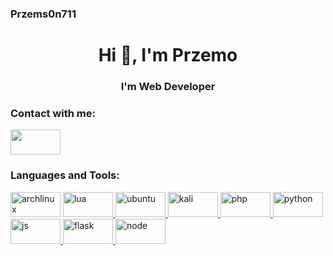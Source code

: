 ### Przems0n711
<h1 align="center">Hi 👋, I'm Przemo</h1>
<h3 align="center">I'm Web Developer</h3>

<h3 align="left">Contact with me:</h3>
<p align="left">
<a href="https://twitter.com/Kashy16674997" target="blank"><img align="center" src="https://img.shields.io/badge/Twitter-1DA1F2?style=for-the-badge&logo=twitter&logoColor=white" height="40" width="80" /></a>

<h3 align="left">Languages and Tools:</h3>
<p align="left"> </a> <a href="https://archlinux.org/" target="_blank" rel="noreferrer"> <img src="https://img.shields.io/badge/Arch_Linux-1793D1?style=for-the-badge&logo=arch-linux&logoColor=white" alt="archlinux" width="80" height="40"/></a> <a href="https://www.lua.org/" target="_blank" rel="noreferrer"> <img src="https://img.shields.io/badge/Lua-2C2D72?style=for-the-badge&logo=lua&logoColor=white" alt="lua" width="80" height="40"/> </a> <a href="https://ubuntu.com/" target="_blank" rel="noreferrer"> <img src="https://img.shields.io/badge/Ubuntu-E95420?style=for-the-badge&logo=ubuntu&logoColor=white" alt="ubuntu" width="80" height="40"/> <a href="https://www.kali.org/" target="_blank" rel="noreferrer"> <img src="https://img.shields.io/badge/Kali_Linux-557C94?style=for-the-badge&logo=kali-linux&logoColor=white" alt="kali" width="80" height="40"/> <a href="https://www.php.net/" target="_blank" rel="noreferrer"> <img src="https://img.shields.io/badge/PHP-777BB4?style=for-the-badge&logo=php&logoColor=white" alt="php" width="80" height="40"/> <a href="https://www.python.org/" target="_blank" rel="noreferrer"> <img src="https://img.shields.io/badge/Python-14354C?style=for-the-badge&logo=python&logoColor=white" alt="python" width="80" height="40"/> <a href="https://www.javascript.com/" target="_blank" rel="noreferrer"> <img src="https://img.shields.io/badge/JavaScript-F7DF1E?style=for-the-badge&logo=javascript&logoColor=black" alt="js" width="80" height="40"/> <a href="https://flask.palletsprojects.com/en/2.2.x/" target="_blank" rel="noreferrer"> <img src="https://img.shields.io/badge/Flask-000000?style=for-the-badge&logo=flask&logoColor=white" alt="flask" width="80" height="40"/> <a href="https://nodejs.org/en" target="_blank" rel="noreferrer"> <img src="https://img.shields.io/badge/Node.js-43853D?style=for-the-badge&logo=node.js&logoColor=white" alt="node" width="80" height="40"/>
